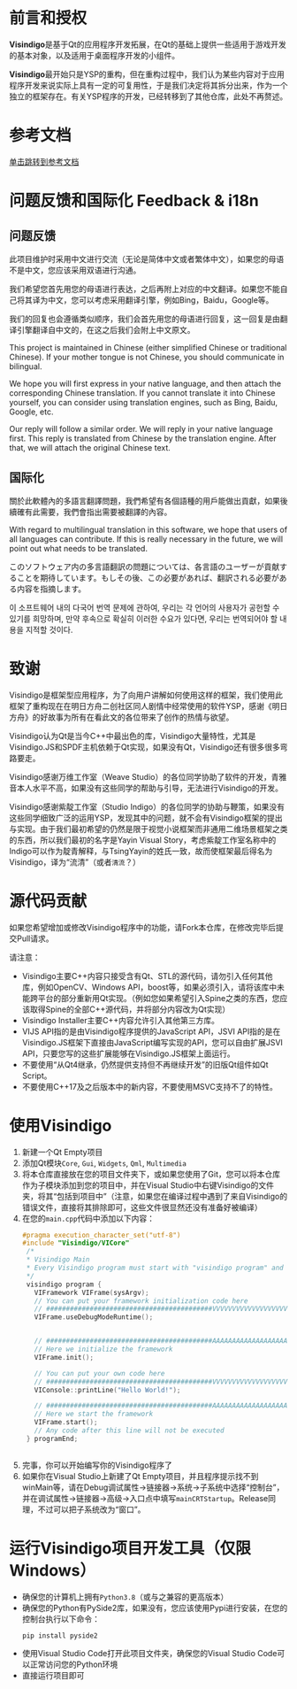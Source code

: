 # 前言和授权
**Visindigo**是基于Qt的应用程序开发拓展，在Qt的基础上提供一些适用于游戏开发的基本对象，以及适用于桌面程序开发的小组件。

**Visindigo**最开始只是YSP的重构，但在重构过程中，我们认为某些内容对于应用程序开发来说实际上具有一定的可复用性，于是我们决定将其拆分出来，作为一个独立的框架存在。有关YSP程序的开发，已经转移到了其他仓库，此处不再赘述。

# 参考文档

[单击跳转到参考文档](https://www.yuque.com/tsingyayin/visindigo)

# 问题反馈和国际化 Feedback & i18n

## 问题反馈
此项目维护时采用中文进行交流（无论是简体中文或者繁体中文），如果您的母语不是中文，您应该采用双语进行沟通。

我们希望您首先用您的母语进行表达，之后再附上对应的中文翻译。如果您不能自己将其译为中文，您可以考虑采用翻译引擎，例如Bing，Baidu，Google等。

我们的回复也会遵循类似顺序，我们会首先用您的母语进行回复，这一回复是由翻译引擎翻译自中文的，在这之后我们会附上中文原文。

This project is maintained in Chinese (either simplified Chinese or traditional Chinese). If your mother tongue is not Chinese, you should communicate in bilingual.

We hope you will first express in your native language, and then attach the corresponding Chinese translation. If you cannot translate it into Chinese yourself, you can consider using translation engines, such as Bing, Baidu, Google, etc.

Our reply will follow a similar order. We will reply in your native language first. This reply is translated from Chinese by the translation engine. After that, we will attach the original Chinese text.

## 国际化
關於此軟體內的多語言翻譯問題，我們希望有各個語種的用戶能做出貢獻，如果後續確有此需要，我們會指出需要被翻譯的內容。

With regard to multilingual translation in this software, we hope that users of all languages can contribute. If this is really necessary in the future, we will point out what needs to be translated.

このソフトウェア内の多言語翻訳の問題については、各言語のユーザーが貢献することを期待しています。もしその後、この必要があれば、翻訳される必要がある内容を指摘します。

이 소프트웨어 내의 다국어 번역 문제에 관하여, 우리는 각 언어의 사용자가 공헌할 수 있기를 희망하며, 만약 후속으로 확실히 이러한 수요가 있다면, 우리는 번역되어야 할 내용을 지적할 것이다.

# 致谢

Visindigo是框架型应用程序，为了向用户讲解如何使用这样的框架，我们使用此框架了重构现在在明日方舟二创社区同人剧情中经常使用的软件YSP，感谢《明日方舟》的好故事为所有在看此文的各位带来了创作的热情与欲望。

Visindigo认为Qt是当今C++中最出色的库，Visindigo大量特性，尤其是Visindigo.JS和SPDF主机依赖于Qt实现，如果没有Qt，Visindigo还有很多很多弯路要走。

Visindigo感谢万维工作室（Weave Studio）的各位同学协助了软件的开发，青雅音本人水平不高，如果没有这些同学的帮助与引导，无法进行Visindigo的开发。

Visindigo感谢紫靛工作室（Studio Indigo）的各位同学的协助与鞭策，如果没有这些同学细致广泛的运用YSP，发现其中的问题，就不会有Visindigo框架的提出与实现。由于我们最初希望的仍然是限于视觉小说框架而非通用二维场景框架之类的东西，所以我们最初的名字是Yayin Visual Story，考虑紫靛工作室名称中的Indigo可以作为靛青解释，与TsingYayin的姓氏一致，故而使框架最后得名为Visindigo，译为“流清”（或者`清流`？）

# 源代码贡献
如果您希望增加或修改Visindigo程序中的功能，请Fork本仓库，在修改完毕后提交Pull请求。

请注意：
* Visindigo主要C++内容只接受含有Qt、STL的源代码，请勿引入任何其他库，例如OpenCV、Windows API，boost等，如果必须引入，请将该库中未能跨平台的部分重新用Qt实现。（例如您如果希望引入Spine之类的东西，您应该取得Spine的全部C++源代码，并将部分内容改为Qt实现）
* Visindigo Installer主要C++内容允许引入其他第三方库。
* VIJS API指的是由Visindigo程序提供的JavaScript API，JSVI API指的是在Visindigo.JS框架下直接由JavaScript编写实现的API，您可以自由扩展JSVI API，只要您写的这些扩展能够在Visindigo.JS框架上面运行。
* 不要使用“从Qt4继承，仍然提供支持但不再继续开发”的旧版Qt组件如Qt Script。
* 不要使用C++17及之后版本中的新内容，不要使用MSVC支持不了的特性。

# 使用Visindigo

1. 新建一个Qt Empty项目
2. 添加Qt模块`Core`, `Gui`, `Widgets`, `Qml`, `Multimedia`
3. 将本仓库直接放在您的项目文件夹下，或如果您使用了Git，您可以将本仓库作为子模块添加到您的项目中，并在Visual Studio中右键Visindigo的文件夹，将其“包括到项目中”（注意，如果您在编译过程中遇到了来自Visindigo的错误文件，直接将其排除即可，这些文件很显然还没有准备好被编译）
4. 在您的`main.cpp`代码中添加以下内容：
   ```cpp
   #pragma execution_character_set("utf-8")
   #include "Visindigo/VICore"
    /*
    * Visindigo Main
    * Every Visindigo program must start with "visindigo program" and end with "programEnd"
    */
    visindigo program {
      VIFramework VIFrame(sysArgv);
      // You can put your framework initialization code here
      // ##########################################VVVVVVVVVVVVVVVVVVVV
      VIFrame.useDebugModeRuntime();


      // ##########################################AAAAAAAAAAAAAAAAAAA
      // Here we initialize the framework
      VIFrame.init();

      // You can put your own code here
      // ##########################################VVVVVVVVVVVVVVVVVVVV
      VIConsole::printLine("Hello World!");

      // ##########################################AAAAAAAAAAAAAAAAAAA
      // Here we start the framework
      VIFrame.start();
      // Any code after this line will not be executed
    } programEnd;
      
   ```
5. 完事，你可以开始编写你的Visindigo程序了
6. 如果你在Visual Studio上新建了Qt Empty项目，并且程序提示找不到winMain等，请在Debug调试属性->链接器->系统->子系统中选择“控制台”，并在调试属性->链接器->高级->入口点中填写`mainCRTStartup`。Release同理，不过可以把子系统改为“窗口”。

# 运行Visindigo项目开发工具（仅限Windows）
* 确保您的计算机上拥有`Python3.8`（或与之兼容的更高版本）
* 确保您的Python有PySide2库，如果没有，您应该使用Pypi进行安装，在您的控制台执行以下命令：
  ```
  pip install pyside2
  ```
* 使用Visual Studio Code打开此项目文件夹，确保您的Visual Studio Code可以正常访问您的Python环境
* 直接运行项目即可
